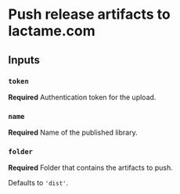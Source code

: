 # Push release artifacts to lactame.com

## Inputs

### `token`

**Required** Authentication token for the upload.

### `name`

**Required** Name of the published library.

### `folder`

**Required** Folder that contains the artifacts to push.

Defaults to `'dist'`.
